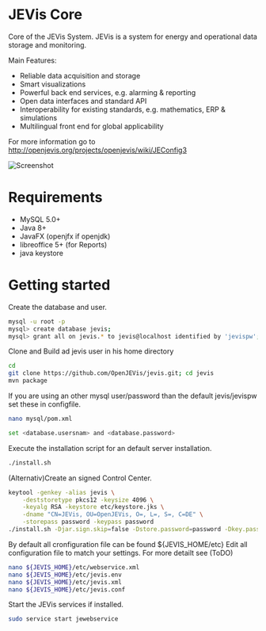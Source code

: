 # JEVis Core

Core of the JEVis System. JEVis is a system for energy and operational data storage and monitoring.

Main Features:
- Reliable data acquisition and storage
- Smart visualizations
- Powerful back end services, e.g. alarming & reporting
- Open data interfaces and standard API
- Interoperability for existing standards, e.g. mathematics, ERP & simulations
- Multilingual front end for global applicability

For more information go to http://openjevis.org/projects/openjevis/wiki/JEConfig3


![Screenshot](http://openjevis.org/attachments/download/1262/JEConfig3013.jpg)


# Requirements

- MySQL 5.0+
- Java 8+
- JavaFX (openjfx if openjdk)
- libreoffice 5+ (for Reports)
- java keystore

# Getting started

Create the database and user.

``` bash
mysql -u root -p
mysql> create database jevis;
mysql> grant all on jevis.* to jevis@localhost identified by 'jevispw';
```

Clone and Build ad jevis user in his home directory
``` bash
cd  
git clone https://github.com/OpenJEVis/jevis.git; cd jevis
mvn package
```

If you are using an other mysql user/password than the default jevis/jevispw set these in configfile. 
``` bash
nano mysql/pom.xml

set <database.usersnam> and <database.password>
```


Execute the installation script for an default server installation.
``` bash
./install.sh
```

(Alternativ)Create an signed Control Center.
``` bash
keytool -genkey -alias jevis \
    -deststoretype pkcs12 -keysize 4096 \
    -keyalg RSA -keystore etc/keystore.jks \
    -dname "CN=JEVis, OU=OpenJEVis, O=, L=, S=, C=DE" \
    -storepass password -keypass password
./install.sh -Djar.sign.skip=false -Dstore.password=password -Dkey.password=password
```





By default all cronfiguration file can be found ${JEVIS_HOME/etc}
Edit all configuration file to match your settings. For more detailt see (ToDO)
``` bash
nano ${JEVIS_HOME}/etc/webservice.xml
nano ${JEVIS_HOME}/etc/jevis.env
nano ${JEVIS_HOME}/etc/jevis.xml
nano ${JEVIS_HOME}/etc/jevis.conf
```
 

Start the JEVis services if installed.
``` bash
sudo service start jewebservice
```


